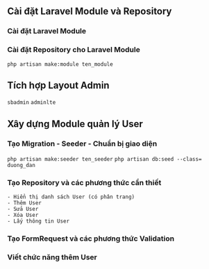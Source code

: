 ## Cài đặt Laravel Module và Repository
### Cài đặt Laravel Module
### Cài đặt Repository cho Laravel Module
`php artisan make:module ten_module`

## Tích hợp Layout Admin
`sbadmin` `adminlte`

## Xây dựng Module quản lý User

### Tạo Migration - Seeder - Chuẩn bị giao diện
`php artisan make:seeder ten_seeder`
`php artisan db:seed --class= duong_dan`

### Tạo Repository và các phương thức cần thiết
    - Hiển thị danh sách User (có phân trang)
    - Thêm User
    - Sửa User
    - Xóa User
    - Lấy thông tin User

### Tạo FormRequest và các phương thức Validation
### Viết chức năng thêm User